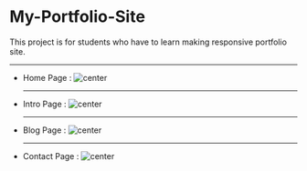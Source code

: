 # My-Portfolio-Site

This project is for students who have to learn making responsive portfolio site.
<hr>

- Home Page :
![center](https://github.com/jeet404/Portfolio-Site/blob/main/screenshots/Home.png)<hr>
- Intro Page :
![center](https://github.com/jeet404/Portfolio-Site/blob/main/screenshots/Intro.png)<hr>
- Blog Page :
![center](https://github.com/jeet404/Portfolio-Site/blob/main/screenshots/Blog.png)<hr>
- Contact Page :
![center](https://github.com/jeet404/Portfolio-Site/blob/main/screenshots/Contact.png)
